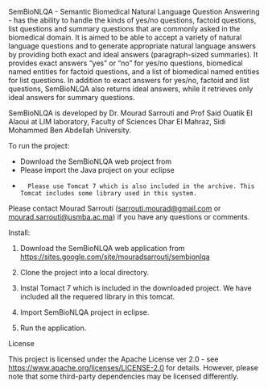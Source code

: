 

SemBioNLQA - Semantic Biomedical Natural Language Question Answering - has the ability to handle the kinds of yes/no questions, factoid questions, 
list questions and summary questions that are commonly asked in the biomedical domain. It is aimed to be able to accept a variety of natural language 
questions and to generate appropriate natural language answers by providing both exact and ideal answers (paragraph-sized summaries). It provides exact 
answers “yes” or “no” for yes/no questions, biomedical named entities for factoid questions, and a list of biomedical named entities for list questions. 
In addition to exact answers for yes/no, factoid and list questions, SemBioNLQA also returns ideal answers, while it retrieves only ideal answers for summary 
questions.

SemBioNLQA is developed by  Dr. Mourad Sarrouti and Prof Said Ouatik El Alaoui at LIM laboratory, Faculty of Sciences Dhar El Mahraz, 
Sidi Mohammed Ben Abdellah University.



To run the project:
-	Download the SemBioNLQA web project from  
-	Please import the Java project on your eclipse
-       Please use Tomcat 7 which is also included in the archive. This Tomcat includes some library used in this system.


Please contact Mourad Sarrouti (sarrouti.mourad@gmail.com or mourad.sarrouti@usmba.ac.ma) if you have any questions or comments.



Install:

1. Download the SemBioNLQA web application from  https://sites.google.com/site/mouradsarrouti/sembionlqa

2. Clone the project into a local directory.

3. Instal Tomact 7 which is included in the downloaded project. We have included all the requered library in this tomcat.

4. Import SemBioNLQA project in eclipse.

5. Run the application.


License

This project is licensed under the Apache License ver 2.0 - see https://www.apache.org/licenses/LICENSE-2.0 for details. 
However, please note that some third-party dependencies may be licensed differently.
